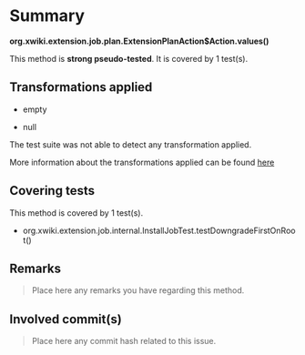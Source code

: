 # Summary
**org.xwiki.extension.job.plan.ExtensionPlanAction$Action.values()**

This method is **strong pseudo-tested**.
It is covered by 1 test(s). 


## Transformations applied

- empty

- null


The test suite was not able to detect any transformation applied.

More information about the transformations applied can be found [here](https://github.com/STAMP-project/pitest-descartes)

## Covering tests
This method is covered by 1 test(s).
* org.xwiki.extension.job.internal.InstallJobTest.testDowngradeFirstOnRoot()


## Remarks
> Place here any remarks you have regarding this method.

## Involved commit(s)

> Place here any commit hash related to this issue.
